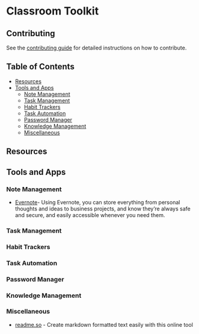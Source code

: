 # Classroom Toolkit

## Contributing

See the [contributing guide](CONTRIBUTING.md) for detailed instructions on how to contribute.

## Table of Contents

- [Resources](#resources)
- [Tools and Apps](#tools-and-apps)
  - [Note Management](#note-management)
  - [Task Management](#task-management)
  - [Habit Trackers](#habit-trackers)
  - [Task Automation](#task-automation)
  - [Password Manager](#password-manager)
  - [Knowledge Management](#knowledge-management)
  - [Miscellaneous](#miscellaneous)

## Resources

## Tools and Apps

### Note Management
  - [Evernote](https://evernote.com)- Using Evernote, you can store everything from personal thoughts and ideas to business projects, and know they’re always safe and secure, and easily accessible whenever you need them.

### Task Management

### Habit Trackers

### Task Automation

### Password Manager

### Knowledge Management

### Miscellaneous

- [readme.so](https://readme.so/editor) - Create markdown formatted text easily with this online tool
 
